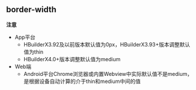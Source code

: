 ## border-width


<!-- CSSJSON.border-width.description -->

<!-- CSSJSON.border-width.syntax -->

<!-- CSSJSON.border-width.values -->

<!-- CSSJSON.border-width.defaultValue -->

**注意**  
- App平台  
	+ HBuilderX3.92及以前版本默认值为0px，HBuilderX3.93+版本调整默认值为thin  
	+ HBuilderX4.0+版本调整默认值为medium  
- Web端  
	+ Android平台Chrome浏览器或内置Webview中实际默认值不是medium，是根据设备自动计算的介于thin和medium中间的值  

<!-- CSSJSON.border-width.unixTags -->

<!-- CSSJSON.border-width.compatibility -->

<!-- CSSJSON.border-width.reference -->

